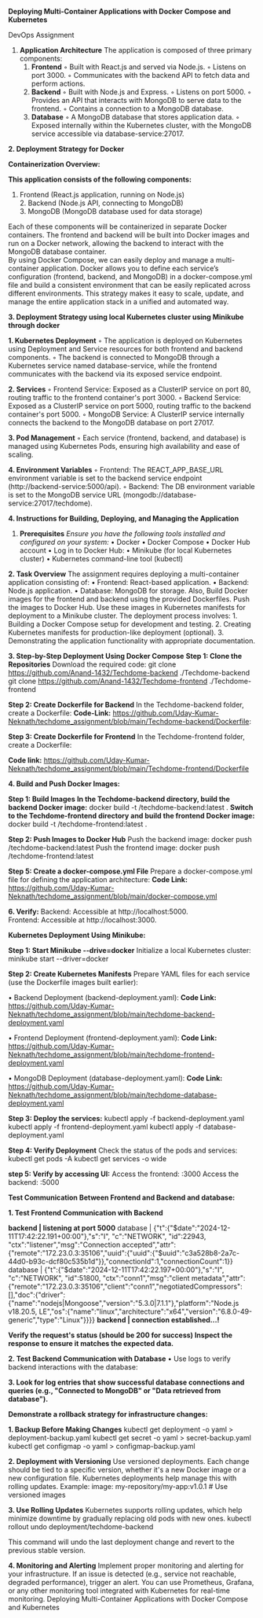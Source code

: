 
**Deploying Multi-Container Applications with Docker Compose and Kubernetes**

DevOps Assignment


1. **Application Architecture**
The application is composed of three primary components:
    1. **Frontend**
        ◦ Built with React.js and served via Node.js.
        ◦ Listens on port 3000.
        ◦ Communicates with the backend API to fetch data and perform actions.
    2. **Backend**
        ◦ Built with Node.js and Express.
        ◦ Listens on port 5000.
        ◦ Provides an API that interacts with MongoDB to serve data to the frontend.
        ◦ Contains a connection to a MongoDB database.
    3. **Database**
        ◦ A MongoDB database that stores application data.
        ◦ Exposed internally within the Kubernetes cluster, with the MongoDB service accessible via database-service:27017.
        
**2. Deployment Strategy for Docker**

**Containerization Overview:**

**This application consists of the following components:**  
1. Frontend (React.js application, running on Node.js)  
    2. Backend (Node.js API, connecting to MongoDB)  
    3. MongoDB (MongoDB database used for data storage)

Each of these components will be containerized in separate Docker containers. The frontend and backend will be built into Docker images and run on a Docker network, allowing the backend to interact with the MongoDB database container.  
By using Docker Compose, we can easily deploy and manage a multi-container application. Docker allows you to define each service’s configuration (frontend, backend, and MongoDB) in a docker-compose.yml file and build a consistent environment that can be easily replicated across different environments. This strategy makes it easy to scale, update, and manage the entire application stack in a unified and automated way.

**3. Deployment Strategy using local Kubernetes cluster using Minikube through docker**

 **1. Kubernetes Deployment**
        ◦ The application is deployed on Kubernetes using Deployment and Service resources for both frontend and backend components.
        ◦ The backend is connected to MongoDB through a Kubernetes service named database-service, while the frontend communicates with the backend via its exposed service endpoint.
   
 **2. Services**
        ◦ Frontend Service: Exposed as a ClusterIP service on port 80, routing traffic to the frontend container's port 3000.
        ◦ Backend Service: Exposed as a ClusterIP service on port 5000, routing traffic to the backend container's port 5000.
        ◦ MongoDB Service: A ClusterIP service internally connects the backend to the MongoDB database on port 27017.

**3. Pod Management**
        ◦ Each service (frontend, backend, and database) is managed using Kubernetes Pods, ensuring high availability and ease of scaling.

 **4. Environment Variables**
        ◦ Frontend: The REACT_APP_BASE_URL environment variable is set to the backend service endpoint (http://backend-service:5000/api).
        ◦ Backend: The DB environment variable is set to the MongoDB service URL (mongodb://database-service:27017/techdome).

**4. Instructions for Building, Deploying, and Managing the Application**

1. **Prerequisites**
*Ensure you have the following tools installed and configured on your system:*
    • Docker
    • Docker Compose
    • Docker Hub account
    • Log in to Docker Hub:
    • Minikube (for local Kubernetes cluster)
    • Kubernetes command-line tool (kubectl)
    
**2. Task Overview**
The assignment requires deploying a multi-container application consisting of:
    • Frontend: React-based application.
    • Backend: Node.js application.
    • Database: MongoDB for storage.
Also,
Build Docker images for the frontend and backend using the provided Dockerfiles.
Push the images to Docker Hub.
Use these images in Kubernetes manifests for deployment to a Minikube cluster.
The deployment process involves:
    1. Building a Docker Compose setup for development and testing.
    2. Creating Kubernetes manifests for production-like deployment (optional).
    3. Demonstrating the application functionality with appropriate documentation.
    
**3. Step-by-Step Deployment Using Docker Compose**
**Step 1: Clone the Repositories**
Download the required code:
git clone https://github.com/Anand-1432/Techdome-backend ./Techdome-backend
git clone https://github.com/Anand-1432/Techdome-frontend ./Techdome-frontend

**Step 2: Create Dockerfile for Backend**
In the Techdome-backend folder, create a Dockerfile:
**Code-Link:** https://github.com/Uday-Kumar-Neknath/techdome_assignment/blob/main/Techdome-backend/Dockerfile:

**Step 3: Create Dockerfile for Frontend**
In the Techdome-frontend folder, create a Dockerfile:

**Code link:** https://github.com/Uday-Kumar-Neknath/techdome_assignment/blob/main/Techdome-frontend/Dockerfile

**4. Build and Push Docker Images:**

**Step 1: Build Images**
**In the Techdome-backend directory, build the backend Docker image:**
docker build -t <dockerhub-username>/techdome-backend:latest .
**Switch to the Techdome-frontend directory and build the frontend Docker image:**
docker build -t <dockerhub-username>/techdome-frontend:latest .

**Step 2: Push Images to Docker Hub**
Push the backend image:
docker push <dockerhub-username>/techdome-backend:latest
Push the frontend image:
docker push <dockerhub-username>/techdome-frontend:latest

**Step 5: Create a docker-compose.yml File**
Prepare a docker-compose.yml file for defining the application architecture:
**Code Link:** https://github.com/Uday-Kumar-Neknath/techdome_assignment/blob/main/docker-compose.yml


**6. Verify:**
Backend: Accessible at http://localhost:5000.         
Frontend: Accessible at http://localhost:3000.

**Kubernetes Deployment Using Minikube:**

**Step 1: Start Minikube --drive=docker**
Initialize a local Kubernetes cluster:
minikube start --driver=docker

**Step 2: Create Kubernetes Manifests**
Prepare YAML files for each service (use the Dockerfile images built earlier):

• Backend Deployment (backend-deployment.yaml):
**Code Link:** https://github.com/Uday-Kumar-Neknath/techdome_assignment/blob/main/techdome-backend-deployment.yaml
  
• Frontend Deployment (frontend-deployment.yaml):
**Code Link:**  https://github.com/Uday-Kumar-Neknath/techdome_assignment/blob/main/techdome-frontend-deployment.yaml
  
• MongoDB Deployment (database-deployment.yaml):
**Code Link:**  https://github.com/Uday-Kumar-Neknath/techdome_assignment/blob/main/techdome-database-deployment.yaml

**Step 3: Deploy the services:**
kubectl apply -f backend-deployment.yaml
kubectl apply -f frontend-deployment.yaml
kubectl apply -f database-deployment.yaml

**Step 4: Verify Deployment**
Check the status of the pods and services:
kubectl get pods -A
kubectl get services -o wide

**step 5: Verify by accessing UI:**
Access the frontend: <clusterip>:3000
Access the backend: <clusterip>:5000

**Test Communication Between Frontend and Backend and database:**

**1. Test Frontend Communication with Backend**

**backend   | listening at port 5000**
database  | {"t":{"$date":"2024-12-11T17:42:22.191+00:00"},"s":"I",  "c":"NETWORK",  "id":22943,   "ctx":"listener","msg":"Connection accepted","attr":{"remote":"172.23.0.3:35106","uuid":{"uuid":{"$uuid":"c3a528b8-2a7c-44d0-b93c-dcf80c535b1d"}},"connectionId":1,"connectionCount":1}}
database  | {"t":{"$date":"2024-12-11T17:42:22.197+00:00"},"s":"I",  "c":"NETWORK",  "id":51800,   "ctx":"conn1","msg":"client metadata","attr":{"remote":"172.23.0.3:35106","client":"conn1","negotiatedCompressors":[],"doc":{"driver":{"name":"nodejs|Mongoose","version":"5.3.0|7.1.1"},"platform":"Node.js v18.20.5, LE","os":{"name":"linux","architecture":"x64","version":"6.8.0-49-generic","type":"Linux"}}}}
**backend   | connection established...!**

**Verify the request's status (should be 200 for success) Inspect the response to ensure it matches the expected data.**

**2. Test Backend Communication with Database**
    • Use logs to verify backend interactions with the database:

**3. Look for log entries that show successful database connections and queries (e.g., "Connected to MongoDB" or "Data retrieved from database").**


**Demonstrate a rollback strategy for infrastructure changes:**

**1. Backup Before Making Changes**
kubectl get deployment <deployment-name> -o yaml > deployment-backup.yaml
kubectl get secret <secret-name> -o yaml > secret-backup.yaml
kubectl get configmap <configmap-name> -o yaml > configmap-backup.yaml

**2. Deployment with Versioning**
Use versioned deployments. Each change should be tied to a specific version, whether it's a new Docker image or a new configuration file. Kubernetes deployments help manage this with rolling updates.
Example: image: my-repository/my-app:v1.0.1 # Use versioned images

**3. Use Rolling Updates**
Kubernetes supports rolling updates, which help minimize downtime by gradually replacing old pods with new ones.
kubectl rollout undo deployment/techdome-backend

This command will undo the last deployment change and revert to the previous stable version.

**4. Monitoring and Alerting**
Implement proper monitoring and alerting for your infrastructure. If an issue is detected (e.g., service not reachable, degraded performance), trigger an alert.
You can use Prometheus, Grafana, or any other monitoring tool integrated with Kubernetes for real-time monitoring.
Deploying Multi-Container Applications with Docker Compose and Kubernetes

